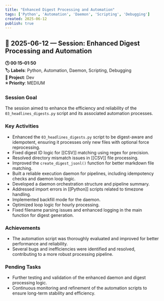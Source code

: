 ```yaml
---
title: "Enhanced Digest Processing and Automation"
tags: ['Python', 'Automation', 'Daemon', 'Scripting', 'Debugging']
created: 2025-06-12
publish: true
---
```


## 📅 2025-06-12 — Session: Enhanced Digest Processing and Automation

**🕒 00:15–01:50**  
**🏷️ Labels**: Python, Automation, Daemon, Scripting, Debugging  
**📂 Project**: Dev  
**⭐ Priority**: MEDIUM  


### Session Goal
The session aimed to enhance the efficiency and reliability of the `03_headlines_digests.py` script and its associated automation processes.

### Key Activities
- Enhanced the `03_headlines_digests.py` script to be digest-aware and idempotent, ensuring it processes only new files with optional force reprocessing.
- Fixed digest ID logic for [[CSV]] matching using regex for precision.
- Resolved directory mismatch issues in [[CSV]] file processing.
- Improved the `create_digest_jsonl()` function for better markdown file matching.
- Built a reliable execution daemon for pipelines, including idempotency checks and daemon loop logic.
- Developed a daemon orchestration structure and pipeline summary.
- Addressed import errors in [[Python]] scripts related to timezone handling.
- Implemented backfill mode for the daemon.
- Optimized loop logic for hourly processing.
- Fixed filename parsing issues and enhanced logging in the main function for digest generation.

### Achievements
- The automation script was thoroughly evaluated and improved for better performance and reliability.
- Several bugs and inefficiencies were identified and resolved, contributing to a more robust processing pipeline.

### Pending Tasks
- Further testing and validation of the enhanced daemon and digest processing logic.
- Continuous monitoring and refinement of the automation scripts to ensure long-term stability and efficiency.
